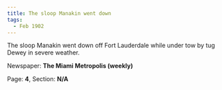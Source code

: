 ```yaml
---  
title: The sloop Manakin went down  
tags:  
  - Feb 1902  
---  
```

  
The sloop Manakin went down off Fort Lauderdale while under tow by tug Dewey in severe weather.  
  
Newspaper: **The Miami Metropolis (weekly)**  
  
Page: **4**, Section: **N/A** 
